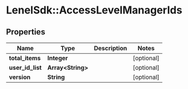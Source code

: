 # LenelSdk::AccessLevelManagerIds

## Properties
Name | Type | Description | Notes
------------ | ------------- | ------------- | -------------
**total_items** | **Integer** |  | [optional] 
**user_id_list** | **Array&lt;String&gt;** |  | [optional] 
**version** | **String** |  | [optional] 

